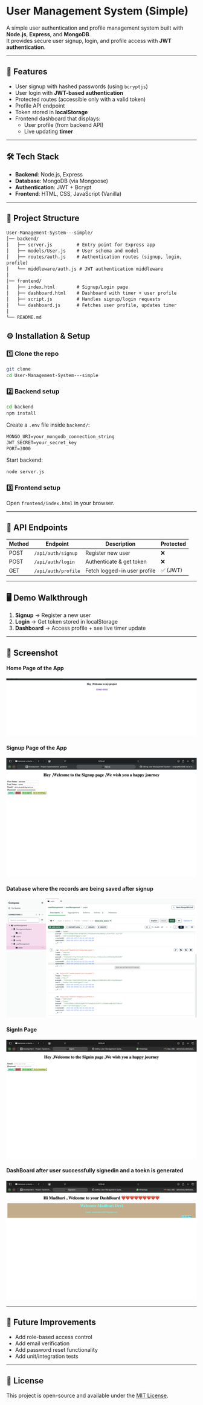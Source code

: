 # User Management System (Simple)

A simple user authentication and profile management system built with **Node.js**, **Express**, and **MongoDB**.  
It provides secure user signup, login, and profile access with **JWT authentication**.

---

## 🚀 Features
- User signup with hashed passwords (using `bcryptjs`)
- User login with **JWT-based authentication**
- Protected routes (accessible only with a valid token)
- Profile API endpoint
- Token stored in **localStorage**
- Frontend dashboard that displays:
  - User profile (from backend API)
  - Live updating **timer**

---

## 🛠️ Tech Stack
- **Backend**: Node.js, Express
- **Database**: MongoDB (via Mongoose)
- **Authentication**: JWT + Bcrypt
- **Frontend**: HTML, CSS, JavaScript (Vanilla)

---

## 📂 Project Structure

```
User-Management-System---simple/
│── backend/
│   ├── server.js         # Entry point for Express app
│   ├── models/User.js    # User schema and model
│   ├── routes/auth.js    # Authentication routes (signup, login, profile)
│   └── middleware/auth.js # JWT authentication middleware
│
│── frontend/
│   ├── index.html        # Signup/Login page
│   ├── dashboard.html    # Dashboard with timer + user profile
│   ├── script.js         # Handles signup/login requests
│   └── dashboard.js      # Fetches user profile, updates timer
│
└── README.md
```

## ⚙️ Installation & Setup

### 1️⃣ Clone the repo
```bash
git clone 
cd User-Management-System---simple
```

### 2️⃣ Backend setup
```bash
cd backend
npm install
```

Create a `.env` file inside `backend/`:
```
MONGO_URI=your_mongodb_connection_string
JWT_SECRET=your_secret_key
PORT=3000
```

Start backend:
```bash
node server.js
```

### 3️⃣ Frontend setup
Open `frontend/index.html` in your browser.  

---

## 🔑 API Endpoints

| Method | Endpoint            | Description                  | Protected |
|--------|---------------------|------------------------------|-----------|
| POST   | `/api/auth/signup`  | Register new user            | ❌        |
| POST   | `/api/auth/login`   | Authenticate & get token     | ❌        |
| GET    | `/api/auth/profile` | Fetch logged-in user profile | ✅ (JWT)  |

---

## 🖥️ Demo Walkthrough
1. **Signup** → Register a new user  
2. **Login** → Get token stored in localStorage  
3. **Dashboard** → Access profile + see live timer update  

---

## 📸 Screenshot
#### Home Page of the App
![Welcome](./assets/welcome.png)
#### Signup Page of the App
![Signup Page](./assets/signup.png)
#### Database where the records are being saved after signup
![Database](./assets/database.png)
#### SignIn Page 
![Signin_Page](./assets/signin.png)
#### DashBoard after user successfully signedin and a toekn is generated
![Dashboard](./assets/dashboard_after_Signin.png)





---

## 📌 Future Improvements
- Add role-based access control
- Add email verification
- Add password reset functionality
- Add unit/integration tests

---

## 📝 License
This project is open-source and available under the [MIT License](LICENSE).

